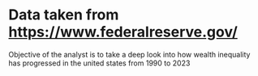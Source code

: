 # Data taken from https://www.federalreserve.gov/

Objective of the analyst is to take a deep look into how wealth inequality has progressed in the united states from 1990 to 2023
